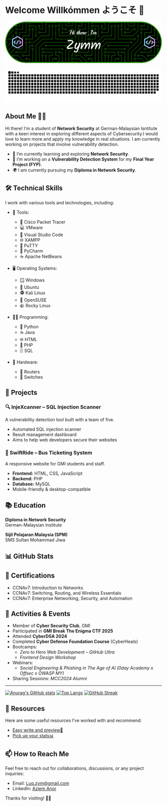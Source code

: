 # Welcome Willkómmen ようこそ 👋

![Banner](https://github.com/L-Azymm/L-Azymm/blob/Assets/github-header-image.png?raw=true)

<picture>
  <source media="(prefers-color-scheme: dark)" srcset="https://raw.githubusercontent.com/Platane/snk/output/github-contribution-grid-snake-dark.svg" />
  <source media="(prefers-color-scheme: light)" srcset="https://raw.githubusercontent.com/Platane/snk/output/github-contribution-grid-snake.svg" />
  <img alt="github-snake" src="https://raw.githubusercontent.com/Platane/snk/output/github-contribution-grid-snake.svg" />
</picture>

## About Me 👨‍💻

Hi there! I'm a student of **Network Security** at German-Malaysian Isntitute with a keen interest in exploring different aspects of Cybersecurity.I would love to learn more and apply my knowledge in real situations. I am currently working on projects that involve vulnerability detection.

- 🌱 I’m currently learning and exploring **Network Security**.
- 🔭 I’m working on a **Vulnerability Detection System** for my **Final Year Project (FYP)**.
- 🌍 I am currently pursuing my **Diploma in Network Security**.

## 🛠️ Technical Skills

I work with various tools and technologies, including:

- 🧰 Tools:
  - 🧪 Cisco Packet Tracer
  - 💻 VMware
  - 📝 Visual Studio Code
  - 🌐 XAMPP
  - 🔐 PuTTY
  - 🐍 PyCharm
  - ☕ Apache NetBeans

- 🖥️ Operating Systems:
  - 🪟 Windows
  - 🐧 Ubuntu
  - 🕵️ Kali Linux
  - 🦎 OpenSUSE
  - 🪨 Rocky Linux
    
- 👨‍💻 Programming:
  - 🐍 Python
  - ☕ Java
  - 🌐 HTML
  - 🐘 PHP
  - 🗄️ SQL

- 🧱 Hardware:
  - 📡 Routers
  - 🔌 Switches
  

## 🚀 Projects

### 🔍 InjeXcanner – SQL Injection Scanner  
A vulnerability detection tool built with a team of five.  
- Automated SQL injection scanner  
- Result management dashboard  
- Aims to help web developers secure their websites

### 🚌 SwiftRide – Bus Ticketing System  
A responsive website for GMI students and staff.  
- **Frontend:** HTML, CSS, JavaScript  
- **Backend:** PHP  
- **Database:** MySQL  
- Mobile-friendly & desktop-compatible
  
## 📚 Education

**Diploma in Network Security**  
German-Malaysian Institute 

**Sijil Pelajaran Malaysia (SPM)**  
SMS Sultan Mohammad Jiwa

## 📊 GitHub Stats

## 📑 Certifications

- CCNAv7: Introduction to Networks  
- CCNAv7: Switching, Routing, and Wireless Essentials  
- CCNAv7: Enterprise Networking, Security, and Automation

## 📌 Activities & Events

- Member of **Cyber Security Club**, GMI  
- Participated in **GMI Break The Enigma CTF 2025**  
- Attended **CyberDSA 2024**  
- Completed **Cyber Defense Foundation Course** (CyberHeals)  
- Bootcamps:  
  - *Zero to Hero Web Development – GitHub Ultra*  
  - *Frontend Design Workshop*  
- Webinars:  
  - *Social Engineering & Phishing in The Age of AI (0day Academy x Offsec x OWASP MY)*  
- Sharing Sessions: *MCC2024 Alumni*
  
---

[![Anurag's GitHub stats](https://github-readme-stats.vercel.app/api?username=L-Azymm&theme=tokyonight)](https://github.com/anuraghazra/github-readme-stats)
[![Top Langs](https://github-readme-stats.vercel.app/api/top-langs/?username=L-Azymm&layout=donut-vertical&theme=tokyonight)](https://github.com/anuraghazra/github-readme-stats)
[![GitHub Streak](https://streak-stats.demolab.com?user=L-Azymm&theme=tokyonight&border_radius=5)](https://git.io/streak-stats)

## 📝 Resources

Here are some useful resources I’ve worked with and recommend:

- [Easy write and preview📝](https://readme.so/) 
- [Pick up your stats📊](https://streak-stats.demolab.com/demo/)

## 📫 How to Reach Me

Feel free to reach out for collaborations, discussions, or any project inquiries:

- Email: [Luq.zym@gmail.com](luq.zym@gmail.com)
- LinkedIn: [Aziem Anor](https://linkedin.com/in/aziem-anor-0b0993323)

Thanks for visiting! 👨‍💻
